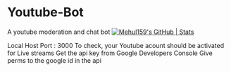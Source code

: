 # Youtube-Bot
A youtube moderation and chat bot 
[![Mehul159's GitHub | Stats](https://stats.quine.sh/Mehul159/github?theme=dark)](https://quine.sh?utm_source=widgets&utm_campaign=Mehul159)

Local Host Port : 3000
To check, your Youtube acount should be activated for Live streams
Get the api key from Google Developers Console
Give perms to the google id in the api 
